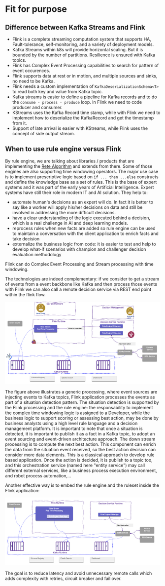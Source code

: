 # Fit for purpose

## Difference between Kafka Streams and Flink

* Flink is a complete streaming computation system that supports HA, Fault-tolerance, self-monitoring, and a variety of deployment models.
* Kafka Streams within k8s will provide horizontal scaling. But it is bounded by the number of partitions. Resilience is ensured with Kafka topics.
* Flink has Complex Event Processing capabilities to search for pattern of event occurences.
* Flink supports data at rest or in motion, and multiple sources and sinks, no need to be Kafka.
* Flink needs a custom implementation of `KafkaDeserializationSchema<T>` to read both key and value from Kafka topic.
* Kafka streams is easier to define a pipeline for Kafka records and to do the `consume - process - produce` loop. 
In Flink we need to code producer and consumer.
* KStreams uses the Kafka Record time stamp, while with Flink we need to implement how to deserialize the KafkaRecord 
and get the timestamp from it.
* Support of late arrival is easier with KStreams, while Flink uses the concept of side output stream.

## When to use rule engine versus Flink

By rule engine, we are talking about libraries / products that are implementing the [Rete Algorithm](https://en.wikipedia.org/wiki/Rete_algorithm) and extends from there. 
Some of those engines are also supporting time windowing operators. 
The major use case is to implement prescriptive logic based on `if ... then ...else` constructs and define the knowledge base as a set of rules. 
This is the base of expert systems and it was part of the early years of Artificial Intelligence. 
Expert systems have still their role in modern IT and AI solution. They help to:

* automate human's decisions as an expert will do. In fact it is better to say like a worker will apply his/her decisions on data
and still be involved in addressing the more difficult decisions.
* have a clear understanding of the logic executed behind a decision, which is a real challenge in AI and deep learning models.
* reprocess rules when new facts are added so rule engine can be used to maintain a conversation with the client application 
to enrich facts and take decision
* externalize the business logic from code:  it is easier to test and help to develop what-if scenarios with champion and challenger decision evaluation methodology

Flink can do Complex Event Processing and Stream processing with time windowing.

The technologies are indeed complementary: if we consider to get a stream of events from a event backbone like Kafka and then 
process those events with Flink we can also call a remote decision service via REST end point within the flink flow. 

![](./images/flink-ds-itg.png)

The figure above illustrates a generic processing, where event sources are injecting events to Kafka topics, 
Flink application processes the events as part of a situation detection pattern. 
The situation detection is supported by the Flink processing and the rule engine: the responsability to implement 
the complex time windowing logic is assigned to a Developer, 
while the business logic to support scoring or assessing best action, may be done by business analysts using a high level rule language and a decision management platform. 
It is important to note that once a situation is detected, it is important to publish it as a fact in a Kafka topic, 
to adopt an event sourcing and event-driven architecture approach. 
The down stream processing is to compute the next best action. This component can enrich the data from the situation event received, so the best action decision can consider more data elements. This is a classical approach to develop rule based application. 
Once the action is decided, it is publish to a topic too, and this orchestration service (named here "entity service") may call different external services, like a business process execution environment, and robot process automation,...

Another effective way is to embed the rule engine and the ruleset inside the Flink application:

![](./images/flink-ds.png)

The goal is to reduce latency and avoid unnecessary remote calls which adds complexity with retries, circuit breaker and fail over.